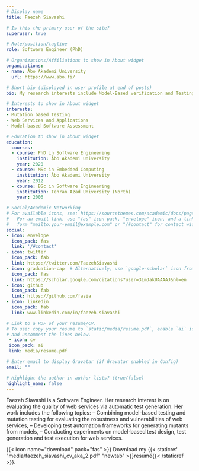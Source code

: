 ```yaml
---
# Display name
title: Faezeh Siavashi

# Is this the primary user of the site?
superuser: true

# Role/position/tagline
role: Software Engineer (PhD)

# Organizations/Affiliations to show in About widget
organizations:
- name: Åbo Akademi University
  url: https://www.abo.fi/

# Short bio (displayed in user profile at end of posts)
bio: My research interests include Model-Based verification and Testing, Mutation Testing and Web Technologies.

# Interests to show in About widget
interests:
- Mutation based Testing
- Web Services and Applications
- Model-based Software Assessment

# Education to show in About widget
education:
  courses:
  - course: PhD in Software Engineering
    institution: Åbo Akademi University
    year: 2020
  - course: MSc in Embedded Computing
    institution: Åbo Akademi University
    year: 2012
  - course: BSc in Software Engineering
    institution: Tehran Azad University (North) 
    year: 2006

# Social/Academic Networking
# For available icons, see: https://sourcethemes.com/academic/docs/page-builder/#icons
#   For an email link, use "fas" icon pack, "envelope" icon, and a link in the
#   form "mailto:your-email@example.com" or "/#contact" for contact widget.
social:
- icon: envelope
  icon_pack: fas
  link: '/#contact'
- icon: twitter
  icon_pack: fab
  link: https://twitter.com/FaezehSiavashi
- icon: graduation-cap  # Alternatively, use `google-scholar` icon from `ai` icon pack
  icon_pack: fas
  link: https://scholar.google.com/citations?user=3LmJakUAAAAJ&hl=en
- icon: github
  icon_pack: fab
  link: https://github.com/fasia
- icon: linkedin
  icon_pack: fab
  link: www.linkedin.com/in/faezeh-siavashi

# Link to a PDF of your resume/CV.
# To use: copy your resume to `static/media/resume.pdf`, enable `ai` icons in `params.toml`, 
# and uncomment the lines below.
 - icon: cv
 icon_pack: ai
 link: media/resume.pdf

# Enter email to display Gravatar (if Gravatar enabled in Config)
email: ""

# Highlight the author in author lists? (true/false)
highlight_name: false
---
```


Faezeh Siavashi is a Software Engineer. Her research interest is on evaluating the quality of web services via automatic test generation. Her work includes the following topics:
– Combining model-based testing and mutation testing for evaluating the robustness and vulnerabilities of web services,
– Developing test automation frameworks for generating mutants from models,
– Conducting experiments on model-based test design, test generation and test execution for web services.


{{< icon name="download" pack="fas" >}} Download my {{< staticref "media/faezeh_siavashi_cv_aka_2.pdf" "newtab" >}}resumé{{< /staticref >}}.
